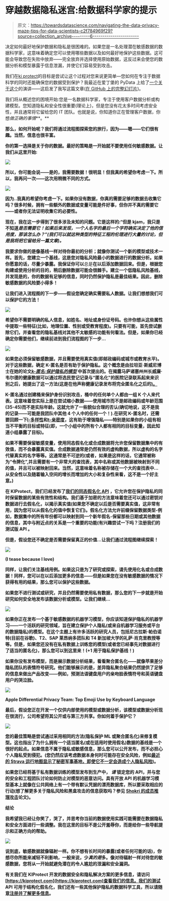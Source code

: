 # 穿越数据隐私迷宫:给数据科学家的提示

> 原文：<https://towardsdatascience.com/navigating-the-data-privacy-maze-tips-for-data-scientists-c2f784969f29?source=collection_archive---------6----------------------->

决定如何最好地保护数据和隐私是很困难的。如果您是一名处理潜在敏感数据的数据科学家，这意味着确定您可以使用哪些数据以及如何最好地保护这些数据。这可能会导致您在失败中放弃——完全放弃并选择使用原始数据，这反过来会使您的数据分析和模型暴露于信息泄漏，并使它们容易受到攻击。

我们在[ki protect](https://kiprotect.com)的目标是尝试让这个过程对您来说更简单—您如何在专注于数据科学的同时还能确保您的数据受到保护？我最近在爱丁堡的 PyData 上给了[一个关于这个](https://www.meetup.com/PyData-Edinburgh/events/252667141/)的演讲——这启发了我写这篇文章([在 GitHub 上的完整幻灯片](https://github.com/pydataedinburgh/meetups/tree/master/meetup-2018-07-25))。

我们将从概述您的困境开始:您是一名数据科学家，专注于使用客户数据分析或构建模型。您知道隐私和安全性很重要(理论上)，但是您没有花太多时间考虑安全性，并且通常将它留给您的 IT 团队。也就是说，你知道你正在管理客户数据，你想*做正确的事情***。**

**那么，如何开始呢？我们将通过流程图探索您的旅行，因为——嗯——它们很有趣。当然，信息也很丰富。**

**你的第一选择是关于你的数据。最好的策略是一开始就不要使用任何敏感数据。让我们从这里开始:**

**![](img/f15955ec43a5c4940577e5f1f4c08694.png)**

**所以，你可能会说——是的，我需要数据！很明显！但我真的希望你考虑一下。所以，我再问一次——这次用稍微不同的方式。**

**![](img/611a3e050c451d2e4c0dfda9e1577d46.png)**

**因为..我真的希望你考虑一下。如果你没有数据，你真的需要足够的数据去收集它吗？很多时候，拥有一些额外的数据或变量可能是件好事，但你并不真的需要它——或者你无法证明收集它的必要性。**

**现在，我在这一步得到了很多涉及未知的问题。它是这样的:“但是 kjam，我只是不知道*是否需要它！如果后来发现，一个人名字的最后一个字符确实决定了他的信用度，那该怎么办？”(我们可以就这种类型的特征工程的伦理进行大量的讨论，但是我将把它留给另一篇文章)。***

**我要求你做的是像基线一样对待你最初的分析；就像你测试一个新的模型或技术一样。首先，您建立一个基线，这是您对隐私风险最小的数据进行的数据分析。如果你愿意的话，尽量少暴露。我保证你可以**总是**在以后添加数据回来。但是，根据您构建或使用分析的目的，稍后删除数据可能会很棘手。建立一个低隐私风险基线，并发现是的，你的数据有足够的信息，同时仍然保护隐私是最佳结果。因此，删除敏感数据的风险要小得多！**

**让我们进入流程图的下一步——假设您确定确实需要私人数据。让我们想想我们可以保护它的方法！**

**![](img/c1616f3fe5ca9ee24f0cf2cdd4c9f0d6.png)**

**希望你不需要明确的私人信息，如姓名、地址或身份证号码。也许你想从这些属性中提取一些特征(比如，地理位置、性别或受教育程度)。只要有可能，首先尝试删除它们，并查看您的隐私基线对其他不太敏感的功能有何看法。但是，如果你已经确定你需要他们，继续前进到我们流程图的下一步…**

**![](img/b1468ecee20f28907dacb9fd8d32fbe8.png)**

**如果您必须保留敏感数据，并且需要使用真实值(即邮政编码或城市或教育水平)。对于这些数据，确定 K-匿名是否有助于保护隐私。这个概念是由拉坦亚·斯威尼博士在她的论文[*k-匿名:保护隐私的模型*](http://www.cs.pomona.edu/~sara/classes/cs190-fall12/k-anonymity.pdf) 中首次提出的。在揭露马萨诸塞州州长威廉·韦尔德的健康数据可以通过将选民登记记录与“匿名化”的医院记录联系起来来识别之后，她提出了这一方法(这是在他声称健康记录发布将完全匿名化之后的[)。](https://arstechnica.com/tech-policy/2009/09/your-secrets-live-online-in-databases-of-ruin/)**

**K-匿名通过创建桶来保护身份识别攻击，桶中的任何单个人都由一组 K 个人来代表。这意味着您实际上是在尝试缩小数据——使用城市而不是邮政编码或年龄范围(35-45)而不是实际年龄。这就允许了一些貌似合理的否认(确切地说，这不是我的记录——可能是我团队中其他 4 个人中的任何一个！).在研究 K-匿名时，还需要回顾一下[l-多样性](https://www.utdallas.edu/~muratk/courses/privacy08f_files/ldiversity.pdf)和[t-亲密度](https://www.utdallas.edu/~mxk055100/courses/privacy08f_files/tcloseness.pdf)，这有助于增强隐私——特别是如果你的小组有相当不平衡的目标或特征(即，一个小组中的所有个人都有相同的目标变量，因此知道小组暴露了目标)。**

**如果不需要保留敏感变量，使用同态假名化或合成数据将允许您保留数据集中的有效值，而不会暴露真实值。合成数据通常是仍然有效的虚构数据，所以虚构的名字代替真实的名字等等。这通常是不可逆的(或者，如果是这样的话，它通常被称为“令牌化”,并且需要有一个非常大的查找表，其中名称或其他数据被映射到不同的值，并且可以被映射回来。当然，这意味着名称被存储在一个大的查找表中…从安全性以及随着输入空间的增长而增加的大小和复杂性来看，这不是一个好主意。)**

**在 KIProtect，我们已经发布了[我们的同态假名化 API](https://docs.kiprotect.com) ，它允许您在保护隐私的同时保留数据的某些有效性和结构。我们基于加密的方法意味着您还可以通过密钥对数据进行去假名化，以揭示真实值(如果您不确定以后是否需要真实值，这非常有用，因为您可以从假名化的值中恢复它们)。假名化方法允许前缀保留数据类型-例如，数据集中的所有年份都可以映射到同一个新年假名-保留那些日期或其他数据的信息，其中与附近点的关系是一个重要的功能(有兴趣尝试一下吗？注册我们的测试版 API 。**

**但是，假设您还不确定是否需要保留真正的价值…让我们通过流程图继续探索！**

**![](img/764fafd94637a3a78cc632b6f722b294.png)**

**(I tease because I love)**

**同样，让我们关注基线用例。如果这只是为了研究或探索，请先使用化名或合成数据！同样，您可以在以后添加更多的信息——但是如果您在没有敏感数据的情况下获得有用的结果，那么您可以保护这些数据。**

**如果您不进行测试或研究，并且仍然需要使用私有数据，那么您的下一步就是开始研究如何安全地发布该数据分析或模型。让我们继续…**

**![](img/43dbc43ee9ca092442fb971a214bae46.png)**

**如果你正在发布一个基于敏感数据的机器学习模型，你应该知道保护隐私的机器学习——一个活跃的研究领域，旨在建立保护个人隐私(或来自机器学习服务或平台的数据隐私)的模型。在这个主题上有许多活跃的研究人员，包括尼古拉斯·帕伯诺特(目前在谷歌)、T2、SAP 莱昂纳多团队和 T4 新加坡大学的礼萨·肖克里教授等等。但是，如果您还没有在私有数据上训练您的模型(或者您已经事先对数据进行了适当的匿名化)，那么您可以到这里来！(+1 用于隐私保护基线！)**

**如果你没有发布模型，而是展示数据分析结果，看看聚合匿名化——就像苹果差分隐私团队的表情符号研究。他们能够展示的是，差异隐私聚合结果仍然提供了足够的信息来做出产品改变——例如，预测法语键盘用户的亲吻脸表情符号和英语键盘用户的哭泣脸。**

**![](img/66fd941647385441ad600c1f726dfed7.png)**

**Apple Differential Privacy Team: Top Emoji Use by Keyboard Language**

**最后，假设您正在开发一个仅供内部使用的模型或数据分析，该模型或数据分析现在很流行，公司希望将其公开或与第三方共享。你如何着手保护它？**

**![](img/05423fa57451305d1f4e9841b4e739cf.png)**

**您的最佳策略是尝试通过采用相同的方法(隐私保护 ML 或聚合匿名化)来修复模型。这也指出了为什么拥有一个适当匿名(或在适用时使用假名)数据的基线是一个很好的起点。如果信息不属于隐私或敏感信息，那么您可以公开发布，而不必担心个人隐私受到侵犯。(您仍然应该考虑数据本身何时可能存在安全风险，例如[最近的 Strava 运行地图显示了秘密军事基地，即使它不一定会造成个人隐私风险](https://www.technologyreview.com/s/610090/stravas-privacy-pr-nightmare-shows-why-you-cant-trust-social-fitness-apps-to-protect-your/))。**

**如果您已经将基于私有数据训练的模型发布到生产中， ***请*** 锁定您的 API，并与您的安全和工程团队讨论如何防止对模型的恶意访问。具有开放 API 的机器学习模型基本上就像在公共网络上有一个带有默认凭据的漂亮数据库，所以要采取相应的行动(想了解更多关于隐私风险和黑盒攻击的信息获取吗？参见 [Shokri 的成员推理攻击](https://www.researchgate.net/publication/317002535_Membership_Inference_Attacks_Against_Machine_Learning_Models)论文)。**

****结论****

**我希望我已经让你笑了，哭了，并思考你当前的数据使用实践可能需要在数据隐私和安全方面进行一些调整。我在这里的目标不是公开羞辱你，而是给你一些导航提示和正确方向的帮助。**

**![](img/f9c3545563e1ee855717bc0c6e2e468c.png)**

**说到底，敏感数据就像辐射一样。你不想有长时间的暴露(或者任何可能的话)，你想尽你所能来减轻不利影响，一般来说，少*真的是*多。像对待辐射一样对待您的敏感数据，您将从一开始就避免潜在的令人尴尬的泄漏和安全漏洞。**

**有关我们在 KIProtect 开发的数据安全和隐私解决方案的更多信息，请访问[https://kiprotect.com](https://kiprotect.com)查看我们的信息。我们的测试 API 可用于结构化假名化，我们还有一些其他保护隐私的数据科学工具，所以请随意[注册并了解更多信息](https://kiprotect.com/signup.html)。**